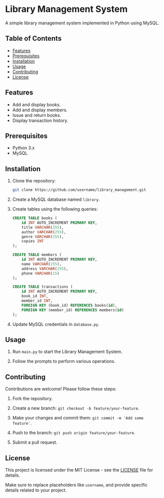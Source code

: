 # Library Management System

A simple library management system implemented in Python using MySQL.

## Table of Contents

- [Features](#features)
- [Prerequisites](#prerequisites)
- [Installation](#installation)
- [Usage](#usage)
- [Contributing](#contributing)
- [License](#license)

## Features

- Add and display books.
- Add and display members.
- Issue and return books.
- Display transaction history.

## Prerequisites

- Python 3.x
- MySQL

## Installation

1. Clone the repository:

    ```bash
    git clone https://github.com/username/library_management.git
    ```

2. Create a MySQL database named `library`.

3. Create tables using the following queries:

    ```sql
    CREATE TABLE books (
        id INT AUTO_INCREMENT PRIMARY KEY,
        title VARCHAR(255),
        author VARCHAR(255),
        genre VARCHAR(255),
        copies INT
    );

    CREATE TABLE members (
        id INT AUTO_INCREMENT PRIMARY KEY,
        name VARCHAR(255),
        address VARCHAR(255),
        phone VARCHAR(15)
    );

    CREATE TABLE transactions (
        id INT AUTO_INCREMENT PRIMARY KEY,
        book_id INT,
        member_id INT,
        FOREIGN KEY (book_id) REFERENCES books(id),
        FOREIGN KEY (member_id) REFERENCES members(id)
    );
    ```

4. Update MySQL credentials in `database.py`.

## Usage

1. Run `main.py` to start the Library Management System.

2. Follow the prompts to perform various operations.

## Contributing

Contributions are welcome! Please follow these steps:

1. Fork the repository.

2. Create a new branch: `git checkout -b feature/your-feature`.

3. Make your changes and commit them: `git commit -m 'Add some feature'`.

4. Push to the branch: `git push origin feature/your-feature`.

5. Submit a pull request.

## License

This project is licensed under the MIT License - see the [LICENSE](LICENSE) file for details.



Make sure to replace placeholders like `username`, and provide specific details related to your project.
